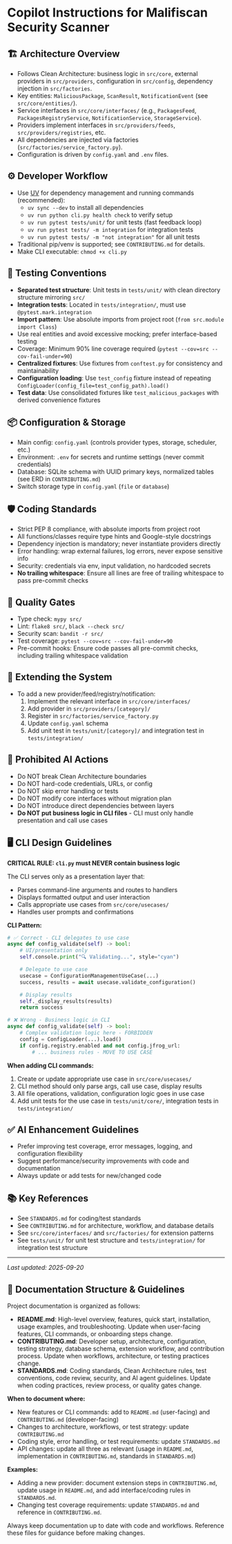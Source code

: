 # Copilot Instructions for Malifiscan Security Scanner

## 🏗️ Architecture Overview
- Follows Clean Architecture: business logic in `src/core`, external providers in `src/providers`, configuration in `src/config`, dependency injection in `src/factories`.
- Key entities: `MaliciousPackage`, `ScanResult`, `NotificationEvent` (see `src/core/entities/`).
- Service interfaces in `src/core/interfaces/` (e.g., `PackagesFeed`, `PackagesRegistryService`, `NotificationService`, `StorageService`).
- Providers implement interfaces in `src/providers/feeds`, `src/providers/registries`, etc.
- All dependencies are injected via factories (`src/factories/service_factory.py`).
- Configuration is driven by `config.yaml` and `.env` files.

## ⚙️ Developer Workflow
- Use [UV](https://github.com/astral-sh/uv) for dependency management and running commands (recommended):
  - `uv sync --dev` to install all dependencies
  - `uv run python cli.py health check` to verify setup
  - `uv run pytest tests/unit/` for unit tests (fast feedback loop)
  - `uv run pytest tests/ -m integration` for integration tests
  - `uv run pytest tests/ -m "not integration"` for all unit tests
- Traditional pip/venv is supported; see `CONTRIBUTING.md` for details.
- Make CLI executable: `chmod +x cli.py`

## 🧪 Testing Conventions
- **Separated test structure**: Unit tests in `tests/unit/` with clean directory structure mirroring `src/`
- **Integration tests**: Located in `tests/integration/`, must use `@pytest.mark.integration`
- **Import pattern**: Use absolute imports from project root (`from src.module import Class`)
- Use real entities and avoid excessive mocking; prefer interface-based testing
- Coverage: Minimum 90% line coverage required (`pytest --cov=src --cov-fail-under=90`)
- **Centralized fixtures**: Use fixtures from `conftest.py` for consistency and maintainability
- **Configuration loading**: Use `test_config` fixture instead of repeating `ConfigLoader(config_file=test_config_path).load()`
- **Test data**: Use consolidated fixtures like `test_malicious_packages` with derived convenience fixtures

## 📦 Configuration & Storage
- Main config: `config.yaml` (controls provider types, storage, scheduler, etc.)
- Environment: `.env` for secrets and runtime settings (never commit credentials)
- Database: SQLite schema with UUID primary keys, normalized tables (see ERD in `CONTRIBUTING.md`)
- Switch storage type in `config.yaml` (`file` or `database`)

## 🛡️ Coding Standards
- Strict PEP 8 compliance, with absolute imports from project root
- All functions/classes require type hints and Google-style docstrings
- Dependency injection is mandatory; never instantiate providers directly
- Error handling: wrap external failures, log errors, never expose sensitive info
- Security: credentials via env, input validation, no hardcoded secrets
- **No trailing whitespace**: Ensure all lines are free of trailing whitespace to pass pre-commit checks

## 🚦 Quality Gates
- Type check: `mypy src/`
- Lint: `flake8 src/`, `black --check src/`
- Security scan: `bandit -r src/`
- Test coverage: `pytest --cov=src --cov-fail-under=90`
- Pre-commit hooks: Ensure code passes all pre-commit checks, including trailing whitespace validation

## 🧩 Extending the System
- To add a new provider/feed/registry/notification:
  1. Implement the relevant interface in `src/core/interfaces/`
  2. Add provider in `src/providers/[category]/`
  3. Register in `src/factories/service_factory.py`
  4. Update `config.yaml` schema
  5. Add unit test in `tests/unit/[category]/` and integration test in `tests/integration/`

## 🚫 Prohibited AI Actions
- Do NOT break Clean Architecture boundaries
- Do NOT hard-code credentials, URLs, or config
- Do NOT skip error handling or tests
- Do NOT modify core interfaces without migration plan
- Do NOT introduce direct dependencies between layers
- **Do NOT put business logic in CLI files** - CLI must only handle presentation and call use cases

## 🖥️ CLI Design Guidelines
**CRITICAL RULE: `cli.py` must NEVER contain business logic**

The CLI serves only as a presentation layer that:
- Parses command-line arguments and routes to handlers
- Displays formatted output and user interaction
- Calls appropriate use cases from `src/core/usecases/`
- Handles user prompts and confirmations

**CLI Pattern:**
```python
# ✅ Correct - CLI delegates to use case
async def config_validate(self) -> bool:
    # UI/presentation only
    self.console.print("🔍 Validating...", style="cyan")

    # Delegate to use case
    usecase = ConfigurationManagementUseCase(...)
    success, results = await usecase.validate_configuration()

    # Display results
    self._display_results(results)
    return success

# ❌ Wrong - Business logic in CLI
async def config_validate(self) -> bool:
    # Complex validation logic here - FORBIDDEN
    config = ConfigLoader(...).load()
    if config.registry.enabled and not config.jfrog_url:
        # ... business rules - MOVE TO USE CASE
```

**When adding CLI commands:**
1. Create or update appropriate use case in `src/core/usecases/`
2. CLI method should only parse args, call use case, display results
3. All file operations, validation, configuration logic goes in use case
4. Add unit tests for the use case in `tests/unit/core/`, integration tests in `tests/integration/`

## ✅ AI Enhancement Guidelines
- Prefer improving test coverage, error messages, logging, and configuration flexibility
- Suggest performance/security improvements with code and documentation
- Always update or add tests for new/changed code

## 📚 Key References
- See `STANDARDS.md` for coding/test standards
- See `CONTRIBUTING.md` for architecture, workflow, and database details
- See `src/core/interfaces/` and `src/factories/` for extension patterns
- See `tests/unit/` for unit test structure and `tests/integration/` for integration test structure

---
_Last updated: 2025-09-20_
## 📝 Documentation Structure & Guidelines

Project documentation is organized as follows:

- **README.md**: High-level overview, features, quick start, installation, usage examples, and troubleshooting. Update when user-facing features, CLI commands, or onboarding steps change.
- **CONTRIBUTING.md**: Developer setup, architecture, configuration, testing strategy, database schema, extension workflow, and contribution process. Update when workflows, architecture, or testing practices change.
- **STANDARDS.md**: Coding standards, Clean Architecture rules, test conventions, code review, security, and AI agent guidelines. Update when coding practices, review process, or quality gates change.

**When to document where:**
- New features or CLI commands: add to `README.md` (user-facing) and `CONTRIBUTING.md` (developer-facing)
- Changes to architecture, workflows, or test strategy: update `CONTRIBUTING.md`
- Coding style, error handling, or test requirements: update `STANDARDS.md`
- API changes: update all three as relevant (usage in `README.md`, implementation in `CONTRIBUTING.md`, standards in `STANDARDS.md`)

**Examples:**
- Adding a new provider: document extension steps in `CONTRIBUTING.md`, update usage in `README.md`, and add interface/coding rules in `STANDARDS.md`.
- Changing test coverage requirements: update `STANDARDS.md` and reference in `CONTRIBUTING.md`.

Always keep documentation up to date with code and workflows. Reference these files for guidance before making changes.
